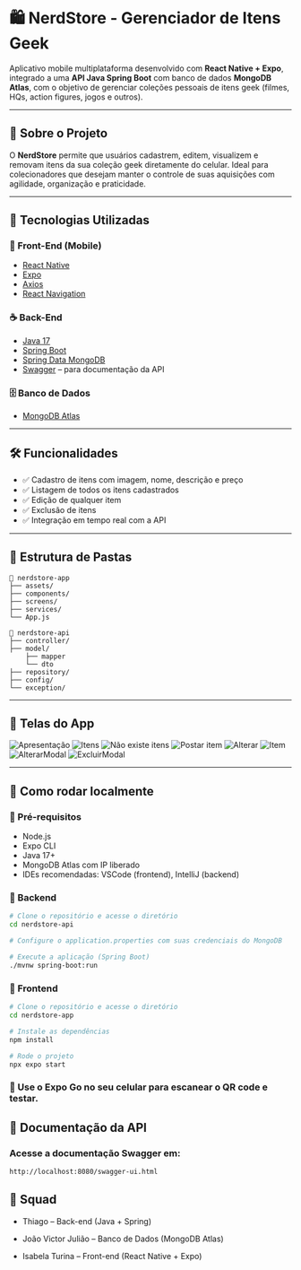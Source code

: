 # 🛍️ NerdStore - Gerenciador de Itens Geek

Aplicativo mobile multiplataforma desenvolvido com **React Native + Expo**, integrado a uma **API Java Spring Boot** com banco de dados **MongoDB Atlas**, com o objetivo de gerenciar coleções pessoais de itens geek (filmes, HQs, action figures, jogos e outros).

---

## 📱 Sobre o Projeto

O **NerdStore** permite que usuários cadastrem, editem, visualizem e removam itens da sua coleção geek diretamente do celular. Ideal para colecionadores que desejam manter o controle de suas aquisições com agilidade, organização e praticidade.

---

## 🚀 Tecnologias Utilizadas

### 🔧 Front-End (Mobile)

- [React Native](https://reactnative.dev/)
- [Expo](https://expo.dev/)
- [Axios](https://axios-http.com/)
- [React Navigation](https://reactnavigation.org/)

### ☕ Back-End

- [Java 17](https://www.oracle.com/java/)
- [Spring Boot](https://spring.io/projects/spring-boot)
- [Spring Data MongoDB](https://spring.io/projects/spring-data-mongodb)
- [Swagger](https://swagger.io/) – para documentação da API

### 🗄️ Banco de Dados

- [MongoDB Atlas](https://www.mongodb.com/cloud/atlas)

---

## 🛠️ Funcionalidades

- ✅ Cadastro de itens com imagem, nome, descrição e preço
- ✅ Listagem de todos os itens cadastrados
- ✅ Edição de qualquer item
- ✅ Exclusão de itens
- ✅ Integração em tempo real com a API

---

## 📂 Estrutura de Pastas
```
📁 nerdstore-app
├── assets/
├── components/
├── screens/
├── services/
└── App.js

📁 nerdstore-api
├── controller/
├── model/
    ├── mapper
    └── dto
├── repository/
├── config/
└── exception/
```


---

## 📸 Telas do App

![Apresentação](./img/inicial.png)
![Itens](./img/Itens.png)
![Não existe itens](./img/Nenhum%20item%20adicionado.png)
![Postar item](./img/Adicionar.png)
![Alterar](./img/Alterar.png)
![Item](./img/Item.png)
![AlterarModal](./img/AlterarModal.png)
![ExcluirModal](./img/ExcluirModal.png)

---

## 🧪 Como rodar localmente

### 🧰 Pré-requisitos

- Node.js
- Expo CLI
- Java 17+
- MongoDB Atlas com IP liberado
- IDEs recomendadas: VSCode (frontend), IntelliJ (backend)

### 🔧 Backend

```bash
# Clone o repositório e acesse o diretório
cd nerdstore-api

# Configure o application.properties com suas credenciais do MongoDB

# Execute a aplicação (Spring Boot)
./mvnw spring-boot:run
```

### 📱 Frontend
```bash
# Clone o repositório e acesse o diretório
cd nerdstore-app

# Instale as dependências
npm install

# Rode o projeto
npx expo start
```

### 🤳 Use o Expo Go no seu celular para escanear o QR code e testar.


## 📘 Documentação da API
### Acesse a documentação Swagger em:
```bash
http://localhost:8080/swagger-ui.html
```

## 👥 Squad
- Thiago – Back-end (Java + Spring)

- João Victor Julião – Banco de Dados (MongoDB Atlas)

- Isabela Turina – Front-end (React Native + Expo)